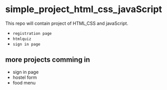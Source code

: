 # simple_project_html_css_javaScript
This repo will contain project of HTML,CSS and javaScript.
* `registration page`
* `htmlquiz`
* `sign in page`

## more projects comming in

* sign in page
* hostel form
* food menu

